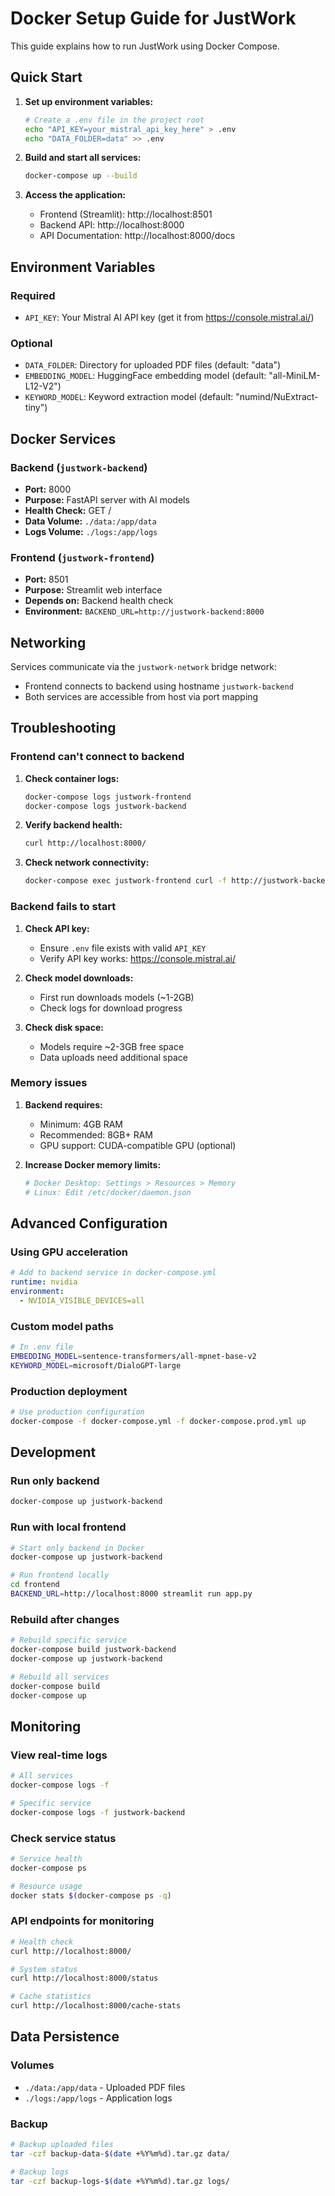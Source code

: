 # Docker Setup Guide for JustWork

This guide explains how to run JustWork using Docker Compose.

## Quick Start

1. **Set up environment variables:**
   ```bash
   # Create a .env file in the project root
   echo "API_KEY=your_mistral_api_key_here" > .env
   echo "DATA_FOLDER=data" >> .env
   ```

2. **Build and start all services:**
   ```bash
   docker-compose up --build
   ```

3. **Access the application:**
   - Frontend (Streamlit): http://localhost:8501
   - Backend API: http://localhost:8000
   - API Documentation: http://localhost:8000/docs

## Environment Variables

### Required
- `API_KEY`: Your Mistral AI API key (get it from https://console.mistral.ai/)

### Optional
- `DATA_FOLDER`: Directory for uploaded PDF files (default: "data")
- `EMBEDDING_MODEL`: HuggingFace embedding model (default: "all-MiniLM-L12-V2")
- `KEYWORD_MODEL`: Keyword extraction model (default: "numind/NuExtract-tiny")

## Docker Services

### Backend (`justwork-backend`)
- **Port:** 8000
- **Purpose:** FastAPI server with AI models
- **Health Check:** GET /
- **Data Volume:** `./data:/app/data`
- **Logs Volume:** `./logs:/app/logs`

### Frontend (`justwork-frontend`)
- **Port:** 8501
- **Purpose:** Streamlit web interface
- **Depends on:** Backend health check
- **Environment:** `BACKEND_URL=http://justwork-backend:8000`

## Networking

Services communicate via the `justwork-network` bridge network:
- Frontend connects to backend using hostname `justwork-backend`
- Both services are accessible from host via port mapping

## Troubleshooting

### Frontend can't connect to backend
1. **Check container logs:**
   ```bash
   docker-compose logs justwork-frontend
   docker-compose logs justwork-backend
   ```

2. **Verify backend health:**
   ```bash
   curl http://localhost:8000/
   ```

3. **Check network connectivity:**
   ```bash
   docker-compose exec justwork-frontend curl -f http://justwork-backend:8000/
   ```

### Backend fails to start
1. **Check API key:**
   - Ensure `.env` file exists with valid `API_KEY`
   - Verify API key works: https://console.mistral.ai/

2. **Check model downloads:**
   - First run downloads models (~1-2GB)
   - Check logs for download progress

3. **Check disk space:**
   - Models require ~2-3GB free space
   - Data uploads need additional space

### Memory issues
1. **Backend requires:**
   - Minimum: 4GB RAM
   - Recommended: 8GB+ RAM
   - GPU support: CUDA-compatible GPU (optional)

2. **Increase Docker memory limits:**
   ```bash
   # Docker Desktop: Settings > Resources > Memory
   # Linux: Edit /etc/docker/daemon.json
   ```

## Advanced Configuration

### Using GPU acceleration
```yaml
# Add to backend service in docker-compose.yml
runtime: nvidia
environment:
  - NVIDIA_VISIBLE_DEVICES=all
```

### Custom model paths
```bash
# In .env file
EMBEDDING_MODEL=sentence-transformers/all-mpnet-base-v2
KEYWORD_MODEL=microsoft/DialoGPT-large
```

### Production deployment
```bash
# Use production configuration
docker-compose -f docker-compose.yml -f docker-compose.prod.yml up
```

## Development

### Run only backend
```bash
docker-compose up justwork-backend
```

### Run with local frontend
```bash
# Start only backend in Docker
docker-compose up justwork-backend

# Run frontend locally
cd frontend
BACKEND_URL=http://localhost:8000 streamlit run app.py
```

### Rebuild after changes
```bash
# Rebuild specific service
docker-compose build justwork-backend
docker-compose up justwork-backend

# Rebuild all services
docker-compose build
docker-compose up
```

## Monitoring

### View real-time logs
```bash
# All services
docker-compose logs -f

# Specific service
docker-compose logs -f justwork-backend
```

### Check service status
```bash
# Service health
docker-compose ps

# Resource usage
docker stats $(docker-compose ps -q)
```

### API endpoints for monitoring
```bash
# Health check
curl http://localhost:8000/

# System status
curl http://localhost:8000/status

# Cache statistics
curl http://localhost:8000/cache-stats
```

## Data Persistence

### Volumes
- `./data:/app/data` - Uploaded PDF files
- `./logs:/app/logs` - Application logs

### Backup
```bash
# Backup uploaded files
tar -czf backup-data-$(date +%Y%m%d).tar.gz data/

# Backup logs
tar -czf backup-logs-$(date +%Y%m%d).tar.gz logs/
```

